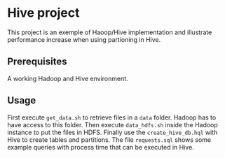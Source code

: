 # Hive project
This project is an exemple of Haoop/Hive implementation and illustrate performance increase when using partioning in Hive.

## Prerequisites
A working Hadoop and Hive environment.

## Usage
First execute `get_data.sh` to retrieve files in a `data` folder. Hadoop has to have access to this folder.
Then execute `data_hdfs.sh` inside the Hadoop instance to put the files in HDFS. Finally use the `create_hive_db.hql` with Hive to create tables and partitions.
The file `requests.sql` shows some example queries with process time that can be executed in Hive.